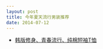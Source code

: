 ```yaml
---
layout: post
title: 今年夏天流行男装推荐
date: 2014-07-12
---
```


<ul>
  <li>
    <dl>
      <dt><a href="javascript:">韩版修身、青春流行、纯棉短袖T恤</a></dt>
      <dd><img src="http://gi1.md.alicdn.com/bao/uploaded/i1/T1spgbFGpdXXXXXXXX_!!0-item_pic.jpg_100x100q90.jpg" alt=""></dd>
      <dd><span></span></dd>
    </dl>
  </li>
</ul>
